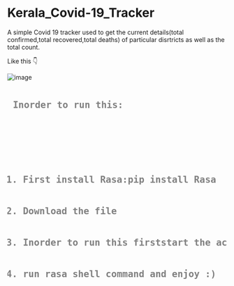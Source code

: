 # Kerala_Covid-19_Tracker
A simple Covid 19 tracker used to get the current details(total confirmed,total recovered,total deaths) of particular disrtricts as well as the total count.

Like this
👇

![image](https://github.com/injusticescorpio/Kerala_Covid-19_Tracker/blob/master/Screenshot%20(158).png)

<pre style="color:grey">
<h2> Inorder to run this: <h2>
  <ol>
    <li>First install Rasa:<b>pip install Rasa</b></li>
    <li>Download the file</li>
    <li>Inorder to run this firststart the action server: <b>rasa run actions</b></li>
    <li>run <b>rasa shell</b> command and enjoy :)</li>
    </ol>
  </pre>
